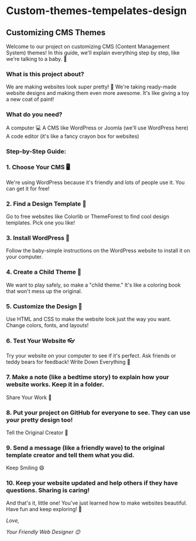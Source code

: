 # Custom-themes-tempelates-design

## Customizing CMS Themes 

Welcome to our project on customizing CMS (Content Management System) themes! In this guide, we'll explain everything step by step, like we're talking to a baby. 🍼

### What is this project about?
We are making websites look super pretty! 🌈 We're taking ready-made website designs and making them even more awesome. It's like giving a toy a new coat of paint!

### What do you need? 

A computer 💻
A CMS like WordPress or Joomla (we'll use WordPress here)
A code editor (it's like a fancy crayon box for websites)

### Step-by-Step Guide:

### 1. Choose Your CMS 🖥️

We're using WordPress because it's friendly and lots of people use it. You can get it for free!

### 2. Find a Design Template 🎨

Go to free websites like Colorlib or ThemeForest to find cool design templates. Pick one you like!

### 3. Install WordPress 🚀

Follow the baby-simple instructions on the WordPress website to install it on your computer.

### 4. Create a Child Theme 👶

We want to play safely, so make a "child theme." It's like a coloring book that won't mess up the original.

### 5. Customize the Design 🎉

Use HTML and CSS to make the website look just the way you want. Change colors, fonts, and layouts!

### 6. Test Your Website 👓

Try your website on your computer to see if it's perfect. Ask friends or teddy bears for feedback!
Write Down Everything 📝

### 7. Make a note (like a bedtime story) to explain how your website works. Keep it in a folder.
Share Your Work 🤝

### 8. Put your project on GitHub for everyone to see. They can use your pretty design too!
Tell the Original Creator 📢

### 9. Send a message (like a friendly wave) to the original template creator and tell them what you did.
Keep Smiling 😄

### 10. Keep your website updated and help others if they have questions. Sharing is caring!
And that's it, little one! You've just learned how to make websites beautiful. Have fun and keep exploring! 🌟

*Love,*



*Your Friendly Web Designer 😊* 
